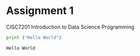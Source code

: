 
# Assignment 1

CISC7201 Introduction to Data Science Programming


```python
print ("Hello World")
```

    Hello World



```python

```
